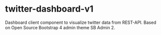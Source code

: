 # twitter-dashboard-v1
Dashboard client component to visualize twitter data from REST-API. Based on Open Source Bootstrap 4 admin theme SB Admin 2.

